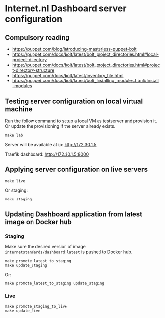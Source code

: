 # Internet.nl Dashboard server configuration

## Compulsory reading

- https://puppet.com/blog/introducing-masterless-puppet-bolt
- https://puppet.com/docs/bolt/latest/bolt_project_directories.html#local-project-directory
- https://puppet.com/docs/bolt/latest/bolt_project_directories.html#project-directory-structure
- https://puppet.com/docs/bolt/latest/inventory_file.html
- https://puppet.com/docs/bolt/latest/bolt_installing_modules.html#install-modules

## Testing server configuration on local virtual machine

Run the follow command to setup a local VM as testserver and provision it. Or update the provisioning if the server already exists.

    make lab

Server will be available at ip: http://172.30.1.5

Traefik dashboard: http://172.30.1.5:8000

## Applying server configuration on live servers

    make live

Or staging:

    make staging

## Updating Dashboard application from latest image on Docker hub

### Staging

Make sure the desired version of image `internetstandards/dashboard:latest` is pushed to Docker hub.

    make promote_latest_to_staging
    make update_staging

Or:

    make promote_latest_to_staging update_staging

### Live

    make promote_staging_to_live
    make update_live
